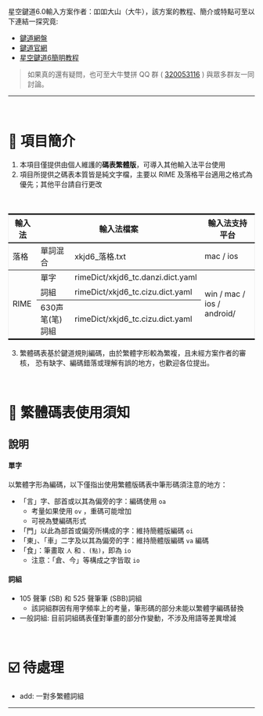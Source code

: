 星空鍵道6.0輸入方案作者：吅吅大山（大牛），該方案的教程、簡介或特點可至以下連結一探究竟:
  - [鍵道網盤][ys168]
  - [鍵道官網](https://xkjd.coding.me/)
  - [星空鍵道6簡明教程][thxnder_help]
 
> 如果真的還有疑問，也可至大牛雙拼 QQ 群 ( [320053116](https://jq.qq.com/?_wv=1027&k=5sTEYIQ) )
> 與眾多群友一同討論。

---
<br>

# :bookmark: 項目簡介
    
1. 本項目僅提供由個人維護的**碼表繁體版**，可導入其他輸入法平台使用
2. 項目所提供之碼表本質皆是純文字檔，主要以 RIME 及落格平台適用之格式為優先；其他平台請自行更改
<table style="border-top:2px  solid;border-bottom:2px solid;border-right:1px hidden;border-left:1px hidden;" cellpadding="10" border='1'>
  <colgroup>
    <col style="border-right:1px hidden">
  </colgroup>
  <tr style='border-bottom:solid 2px;'>
  　<th align="center" valign="center">輸入法</th>
  　<th align="center" valign="center" colspan=2>輸入法檔案</th>
  　<th align="center" valign="center">輸入法支持平台</th>
  <colgroup>
    <col style="border-right:1px hidden">
  </colgroup>
　<tr>
  　<td>落格</td>
    <td>單詞混合</td>
    <td>xkjd6_落格.txt</td>
    <td>mac / ios</td>
　</tr>
  <colgroup>
    <col style="border-right:1px hidden">
    </colgroup>
<tr style='border-bottom:2px hidden;'>
  　<td rowspan="3">RIME</td>
  　<td>單字</td>
  　<td>rimeDict/xkjd6_tc.danzi.dict.yaml</td>
  　<td rowspan="3">win / mac / ios / android/</td>
　</tr>
　<tr>
  　<td>詞組</td>
  　<td>rimeDict/xkjd6_tc.cizu.dict.yaml</td>
　</tr>
<tr>
  　<td>630声笔(笔)詞組</td>
  　<td>rimeDict/xkjd6_tc.cizu.dict.yaml</td>
　</tr>
</table>

3. 繁體碼表基於鍵道規則編碼，由於繁體字形較為繁複，且未經方案作者的審核，
恐有缺字、編碼錯落或理解有誤的地方，也歡迎各位提出。

<!-- 簡體版可至以下專案下載: -->
<!--   - 多多輸入法: [吅吅大山的網盤][ys168] -->
<!--   - 小小輸入法平台: [小小鍵道][thxnder] -->
<!--   - RIME 鍵道: [同文版和 Windows 平台][Rime_JD] -->

<br>

# :memo: 繁體碼表使用須知

## 說明

#### 單字

以繁體字形為編碼，以下僅指出使用繁體版碼表中筆形碼須注意的地方：  
 
  - 「言」字、部首或以其為偏旁的字：編碼使用 `oa`
    - 考量如果使用 `ov` ，重碼可能增加
    - 可視為雙編碼形式
  - 「門」以此為部首或偏旁所構成的字：維持簡體版編碼 `oi`
  - 「東」、「車」二字及以其為偏旁的字：維持簡體版編碼 `va` 編碼
  - 「食」：筆畫取 `人` 和 `、(點)`，即為 `io`
    - 注意：「倉、今」等構成之字皆取 `io`

#### 詞組

  - 105 聲筆 (SB) 和 525 聲筆筆 (SBB)詞組
    - 該詞組群因有用字頻率上的考量，筆形碼的部分未能以繁體字編碼替換
  - 一般詞組: 目前詞組碼表僅對筆畫的部分作變動，不涉及用語等差異增減

<br>

# :ballot_box_with_check:  待處理

- add: 一對多繁體詞組

---
<!-- # 版權聲明 -->
<!--  -->
<!-- 「星空键道6.0」作者：[**吅吅大山（大牛）**](https://xkjd.coding.me/)   -->
<!-- 「RIME键道」维护者：[**倾书（Qshu）**][Rime_JD]   -->
<!-- 「小小键道」维护者：[**thXnder**](https://gitee.com/thxnder/xxjd) -->



[ys168]: http://daniushuangpin.ys168.com/
[Rime_JD]: https://gitee.com/nmlixa/Rime_JD
[thxnder]: https://gitee.com/thxnder/xxjd
[official_help]: https://xkjd.coding.me/doc/
[thxnder_help]: https://gitee.com/thxnder/xxjd/wikis/pages?title=Home
